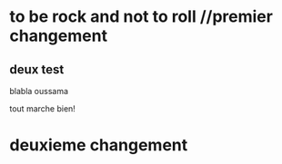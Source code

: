 # to be rock and not to roll //premier changement
## deux test
blabla
oussama

tout marche bien!

# deuxieme changement
